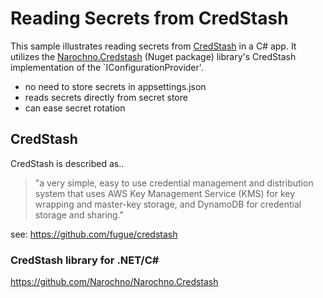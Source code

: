 # Reading Secrets from CredStash

This sample illustrates reading secrets from [CredStash](https://github.com/fugue/credstash) in a C# app. It utilizes the [Narochno.Credstash](https://github.com/Narochno/Narochno.Credstash) (Nuget package) library's CredStash implementation of the `IConfigurationProvider'.

- no need to store secrets in appsettings.json
- reads secrets directly from secret store
- can ease secret rotation

## CredStash

CredStash is described as.. 
> "a very simple, easy to use credential management and distribution system that uses AWS Key Management Service (KMS) for key wrapping and master-key storage, and DynamoDB for credential storage and sharing." 

see: https://github.com/fugue/credstash

### CredStash library for .NET/C#

https://github.com/Narochno/Narochno.Credstash


